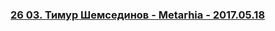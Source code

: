 ### [26 03. Тимур Шемсединов - Metarhia - 2017.05.18](https://www.youtube.com/watch?v=ryc1SgfGVD4)

